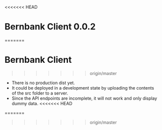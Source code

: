 <<<<<<< HEAD
# Bernbank Client 0.0.2
=======
# Bernbank Client
>>>>>>> origin/master

* There is no production dist yet.
* It could be deployed in a development state by uploading the contents of the src folder to a server.
* Since the API endpoints are incomplete, it will not work and only display dummy data.
<<<<<<< HEAD

=======
>>>>>>> origin/master
